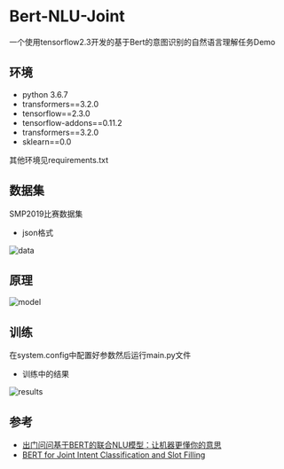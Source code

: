 # Bert-NLU-Joint
一个使用tensorflow2.3开发的基于Bert的意图识别的自然语言理解任务Demo

## 环境

* python 3.6.7
* transformers==3.2.0
* tensorflow==2.3.0
* tensorflow-addons==0.11.2
* transformers==3.2.0
* sklearn==0.0

其他环境见requirements.txt

## 数据集

SMP2019比赛数据集

* json格式

![data](https://img-blog.csdnimg.cn/20201026005515144.png)

## 原理

![model](https://img-blog.csdnimg.cn/20201026003332667.png)

## 训练
在system.config中配置好参数然后运行main.py文件

* 训练中的结果

![results](https://img-blog.csdnimg.cn/20201026005540872.png)

## 参考
* [出门问问基于BERT的联合NLU模型：让机器更懂你的意思](https://zhuanlan.zhihu.com/p/93522464)
* [BERT for Joint Intent Classification and Slot Filling](https://arxiv.org/abs/1902.10909)
